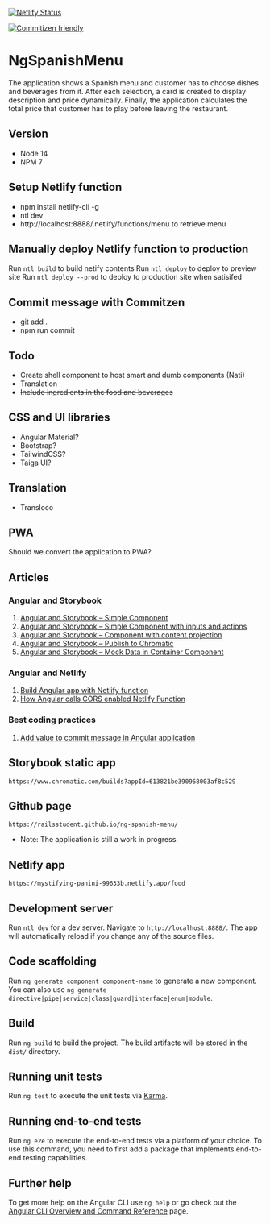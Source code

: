 [![Netlify Status](https://api.netlify.com/api/v1/badges/e6584d85-1560-49b0-9b14-9b91abbc3c40/deploy-status)](https://app.netlify.com/sites/mystifying-panini-99633b/deploys)

[![Commitizen friendly](https://img.shields.io/badge/commitizen-friendly-brightgreen.svg)](http://commitizen.github.io/cz-cli/)

# NgSpanishMenu

The application shows a Spanish menu and customer has to choose dishes and beverages from it. After each selection, a card is created to display description and price dynamically. Finally, the application calculates the total price that customer has to play before leaving the restaurant.

## Version

- Node 14
- NPM 7

## Setup Netlify function

- npm install netlify-cli -g
- ntl dev
- http://localhost:8888/.netlify/functions/menu to retrieve menu

## Manually deploy Netlify function to production

Run `ntl build` to build netify contents
Run `ntl deploy` to deploy to preview site
Run `ntl deploy --prod` to deploy to production site when satisifed

## Commit message with Commitzen

- git add .
- npm run commit

## Todo

- Create shell component to host smart and dumb components (Nati)
- Translation
- ~~Include ingredients in the food and beverages~~

## CSS and UI libraries

- Angular Material?
- Bootstrap?
- TailwindCSS?
- Taiga UI?

## Translation

- Transloco

## PWA

Should we convert the application to PWA?

## Articles

### Angular and Storybook

<ol>
  <li><a href="http://www.blueskyconnie.com/?p=2255" target="_blank" rel="noreferrer noopener">Angular and Storybook – Simple Component</a></li>
  <li><a href="http://www.blueskyconnie.com/?p=2302" target="_blank" rel="noreferrer noopener">Angular and Storybook – Simple Component with inputs and actions</a></li>
  <li><a href="http://www.blueskyconnie.com/?p=2342" target="_blank" rel="noreferrer noopener">Angular and Storybook – Component with content projection</a></li>
  <li><a href="http://www.blueskyconnie.com/?p=2537" target="_blank" rel="noreferrer noopener">Angular and Storybook – Publish to Chromatic</a></li>
  <li><a href="http://www.blueskyconnie.com/?p=2640" target="_blank" rel="noreferrer noopener">Angular and Storybook – Mock Data in Container Component</a></li>
</ol>

### Angular and Netlify

<ol>
  <li><a href="http://www.blueskyconnie.com/?p=2389" target="_blank" rel="noreferrer noopener">Build Angular app with Netlify function</a></li>
  <li><a href="http://www.blueskyconnie.com/?p=2470" target="_blank" rel="noreferrer noopener">How Angular calls CORS enabled Netlify Function</a></li>
</ol>

### Best coding practices

<ol>
  <li><a href="http://www.blueskyconnie.com/?p=2593" target="_blank" rel="noreferrer noopener">Add value to commit message in Angular application</a></li>
</ol>

## Storybook static app

`https://www.chromatic.com/builds?appId=613821be390968003af8c529`

## Github page

`https://railsstudent.github.io/ng-spanish-menu/`

- Note: The application is still a work in progress.

## Netlify app

`https://mystifying-panini-99633b.netlify.app/food`

## Development server

Run `ntl dev` for a dev server. Navigate to `http://localhost:8888/`. The app will automatically reload if you change any of the source files.

## Code scaffolding

Run `ng generate component component-name` to generate a new component. You can also use `ng generate directive|pipe|service|class|guard|interface|enum|module`.

## Build

Run `ng build` to build the project. The build artifacts will be stored in the `dist/` directory.

## Running unit tests

Run `ng test` to execute the unit tests via [Karma](https://karma-runner.github.io).

## Running end-to-end tests

Run `ng e2e` to execute the end-to-end tests via a platform of your choice. To use this command, you need to first add a package that implements end-to-end testing capabilities.

## Further help

To get more help on the Angular CLI use `ng help` or go check out the [Angular CLI Overview and Command Reference](https://angular.io/cli) page.
